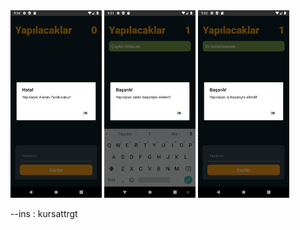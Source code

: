 

<div>
<img src="https://github.com/harundogdu/RN_todoApp/blob/master/screenshots/3.png"  height="300"/>
<img src="https://github.com/harundogdu/RN_todoApp/blob/master/screenshots/1.png"  height="300"/>
<img src="https://github.com/harundogdu/RN_todoApp/blob/master/screenshots/2.png"  height="300"/>
</div>


--ins : kursattrgt